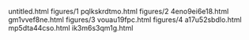 untitled.html
figures/1
pqlkskrdtmo.html
figures/2
4eno9ei6e18.html
gm1vvef8ne.html
figures/3
vouau19fpc.html
figures/4
a17u52sbdlo.html
mp5dta44cso.html
ik3m6s3qm1g.html